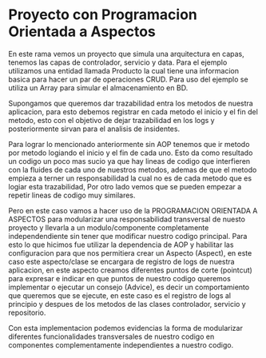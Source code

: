 # Proyecto con Programacion Orientada a Aspectos

En este rama vemos un proyecto que simula una arquitectura en capas, tenemos las capas de controlador, servicio y data. Para
el ejemplo utilizamos una entidad llamada Producto la cual tiene una informacion basica para hacer un par de operaciones CRUD.
Para uso del ejemplo se utiliza un Array para simular el almacenamiento en BD.

Supongamos que queremos dar trazabilidad entra los metodos de nuestra aplicacion, para esto debemos registrar en cada metodo
el inicio y el fin del metodo, esto con el objetivo de dejar trazabilidad en los logs y posteriormente sirvan para el analisis
de insidentes.

Para lograr lo mencionado anteriormente sin AOP tenemos que ir metodo por metodo logiando el inicio y el fin de cada uno. Esto
da como resultado un codigo un poco mas sucio ya que hay lineas de codigo que interfieren con la fluides de cada uno de nuestros
metodos, ademas de que el metodo empieza a terner un responsabilidad la cual no es de cada metodo que es logiar esta trazabilidad,
Por otro lado vemos que se pueden empezar a repetir lineas de codigo muy similares.

Pero en este caso vamos a hacer uso de la PROGRAMACION ORIENTADA A ASPECTOS para modularizar una responsabilidad transversal de 
nuesto proyecto y llevarla a un modulo/componente completamente independendiente sin tener que modificar nuestro codigo principal.
Para esto lo que hicimos fue utilizar la dependencia de AOP y habilitar las configuracion para que nos permitiera crear un 
Aspecto (Aspect), en este caso este aspecto/clase se encargara de registro de logs de nuestra aplicacion, en este aspecto creamos 
diferentes puntos de corte (pointcut) para expresar e indicar en que puntos de nuestro codigo queremos implementar o ejecutar un 
consejo (Advice), es decir un comportamiento que queremos que se ejecute, en este caso es el registro de logs al principio y despues
de los metodos de las clases controlador, servicio y repositorio.

Con esta implementacion podemos evidencias la forma de modularizar diferentes funcionalidades transversales de nuestro codigo en 
componentes complementamente independientes a nuestro codigo.